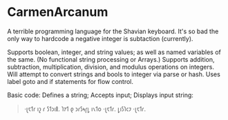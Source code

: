 # CarmenArcanum
A terrible programming language for the Shavian keyboard.
It's so bad the only way to hardcode a negative integer is subtaction (currently).

Supports boolean, integer, and string values; as well as named variables of the same. (No functional string processing or Arrays.)
Supports addition, subtraction, multiplication, division, and modulus operations on integers.
Will attempt to convert strings and bools to integer via parse or hash.
Uses label goto and if statements for flow control.

Basic code: Defines a string; Accepts input; Displays input string:

> ·𐑚𐑱𐑑𐑩 𐑦𐑟 𐑩 𐑕𐑑𐑮𐑦𐑙.
> 𐑐𐑳𐑑 𐑞 𐑮𐑩𐑕𐑰𐑝𐑛 𐑦𐑯𐑑𐑴 ·𐑚𐑱𐑑𐑩.
> 𐑛𐑦𐑕𐑐𐑤𐑲 ·𐑚𐑱𐑑𐑩.

